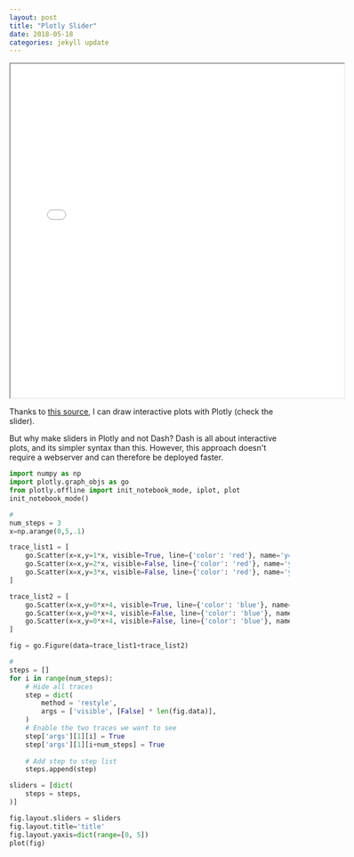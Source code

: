 ```yaml
---
layout: post
title: "Plotly Slider"
date: 2018-05-18
categories: jekyll update
---
```



<iframe src="/assets/plotlyslider.html" width='600px' height='600px'></iframe>

Thanks to [this source](https://community.plot.ly/t/multiple-traces-with-a-single-slider-in-plotly/16356/2), I can draw interactive plots with Plotly (check the slider).

But why make sliders in Plotly and not Dash? Dash is all about interactive plots, and its simpler syntax than this. However, this approach doesn't require a webserver and can therefore be deployed faster. 

``` python
import numpy as np
import plotly.graph_objs as go
from plotly.offline import init_notebook_mode, iplot, plot
init_notebook_mode()

#
num_steps = 3
x=np.arange(0,5,.1)

trace_list1 = [
    go.Scatter(x=x,y=1*x, visible=True, line={'color': 'red'}, name='y=1*x',mode='markers+lines'),
    go.Scatter(x=x,y=2*x, visible=False, line={'color': 'red'}, name='y=2*x',mode='markers+lines' ),
    go.Scatter(x=x,y=3*x, visible=False, line={'color': 'red'}, name='y=3*x',mode='markers+lines')
]

trace_list2 = [
    go.Scatter(x=x,y=0*x+4, visible=True, line={'color': 'blue'}, name='y=4'),
    go.Scatter(x=x,y=0*x+4, visible=False, line={'color': 'blue'}, name='y=4'),
    go.Scatter(x=x,y=0*x+4, visible=False, line={'color': 'blue'}, name='y=4')
]

fig = go.Figure(data=trace_list1+trace_list2)

# 
steps = []
for i in range(num_steps):
    # Hide all traces
    step = dict(
        method = 'restyle',  
        args = ['visible', [False] * len(fig.data)],
    )
    # Enable the two traces we want to see
    step['args'][1][i] = True
    step['args'][1][i+num_steps] = True
    
    # Add step to step list
    steps.append(step)

sliders = [dict(
    steps = steps,
)]

fig.layout.sliders = sliders
fig.layout.title='title'
fig.layout.yaxis=dict(range=[0, 5])
plot(fig)
```